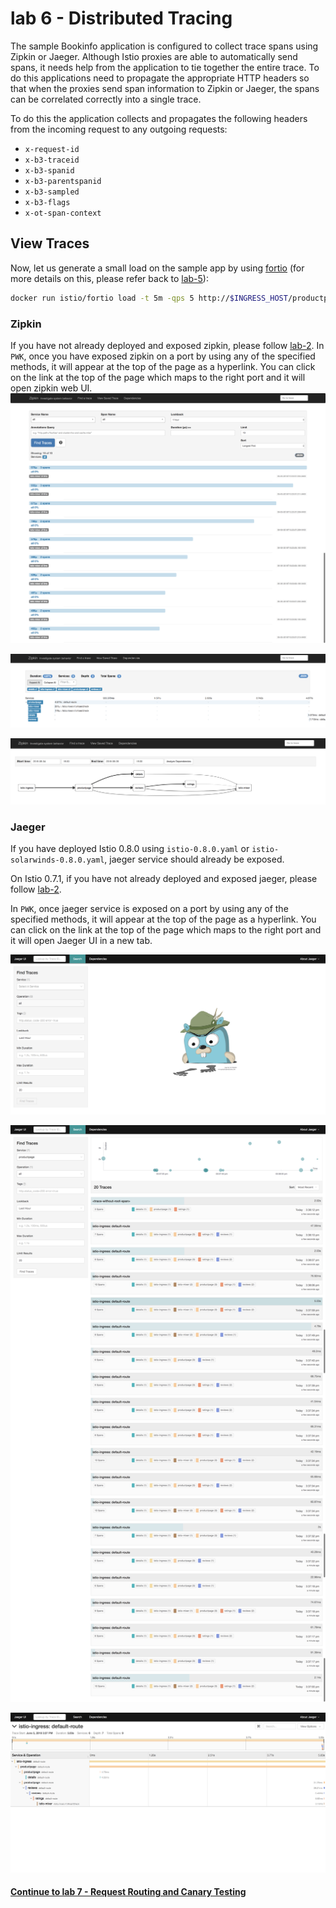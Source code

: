 # lab 6 - Distributed Tracing

The sample Bookinfo application is configured to collect trace spans using Zipkin or Jaeger. Although Istio proxies are able to automatically send spans, it needs help from the application to tie together the entire trace. To do this applications need to propagate the appropriate HTTP headers so that when the proxies send span information to Zipkin or Jaeger, the spans can be correlated correctly into a single trace.

To do this the application collects and propagates the following headers from the incoming request to any outgoing requests:

- `x-request-id`
- `x-b3-traceid`
- `x-b3-spanid`
- `x-b3-parentspanid`
- `x-b3-sampled`
- `x-b3-flags`
- `x-ot-span-context`


## View Traces

Now, let us generate a small load on the sample app by using [fortio](https://github.com/istio/fortio) (for more details on this, please refer back to [lab-5](../lab-5/README.md)):

```sh
docker run istio/fortio load -t 5m -qps 5 http://$INGRESS_HOST/productpage
```

### Zipkin
If you have not already deployed and exposed zipkin, please follow [lab-2](../lab-2/README.md). 
In `PWK`, once you have exposed zipkin on a port by using any of the specified methods, it will appear at the top of the page as a hyperlink. You can click on the link at the top of the page which maps to the right port and it will open zipkin web UI.
![](img/zipkin_1.png)

![](img/zipkin.png)

![](img/zipkin_2.png)

### Jaeger
If you have deployed Istio 0.8.0 using `istio-0.8.0.yaml` or `istio-solarwinds-0.8.0.yaml`, jaeger service should already be exposed.

On Istio 0.7.1, if you have not already deployed and exposed jaeger, please follow [lab-2](../lab-2/README.md). 

In `PWK`, once jaeger service is exposed on a port by using any of the specified methods, it will appear at the top of the page as a hyperlink. You can click on the link at the top of the page which maps to the right port and it will open Jaeger UI in a new tab. 

![](img/jaeger.png)

![](img/jaeger_1.png)

![](img/jaeger_2.png)



#### [Continue to lab 7 - Request Routing and Canary Testing](../lab-7/README.md)
